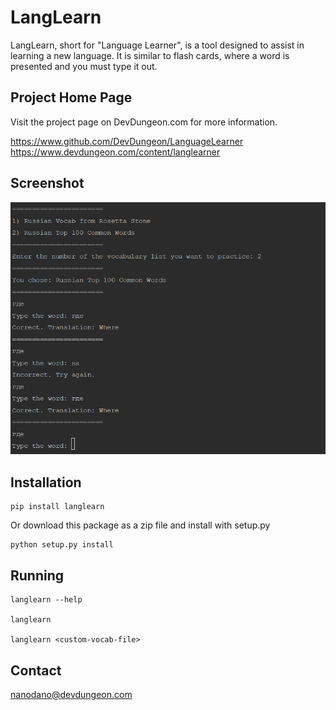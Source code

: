 # LangLearn

LangLearn, short for "Language Learner", is a tool designed to
assist in learning a new language. It is similar to flash cards,
where a word is presented and you must type it out.

## Project Home Page

Visit the project page on DevDungeon.com for more information.

https://www.github.com/DevDungeon/LanguageLearner
https://www.devdungeon.com/content/langlearner

## Screenshot

![Screenshot of running app](screenshots/screenshot1.png)

## Installation

    pip install langlearn
    
Or download this package as a zip file and install with setup.py 

    python setup.py install
    
## Running

    langlearn --help
    
    langlearn
    
    langlearn <custom-vocab-file>
         
## Contact

nanodano@devdungeon.com

